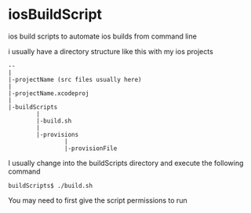 iosBuildScript
==============

ios build scripts to automate ios builds from command line

i usually have a directory structure like this with my ios projects


	--
	|
	|-projectName (src files usually here)
 	|
 	|-projectName.xcodeproj
 	|
 	|-buildScripts
         	|
         	|-build.sh
         	|
         	|-provisions
                 	|
                 	|-provisionFile
 				
 				


I usually change into the buildScripts directory and execute the following command

	buildScripts$ ./build.sh
	
You may need to first give the script permissions to run